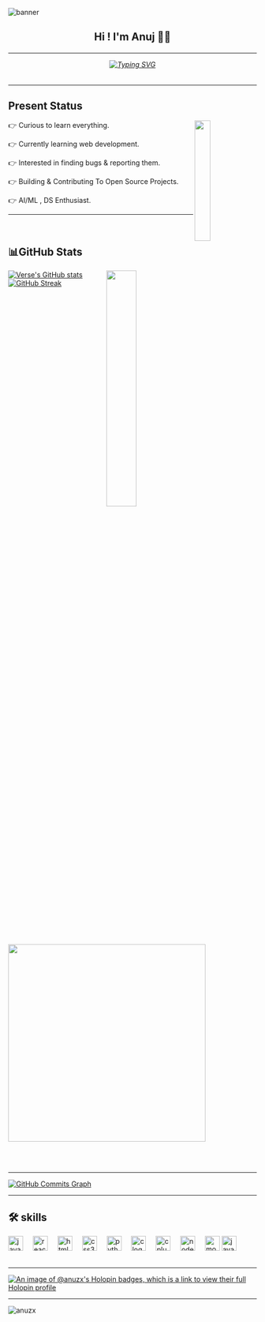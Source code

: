 ![banner](https://raw.githubusercontent.com/ashokasec/ashokasec/refs/heads/main/public/github-banner.jpeg)

<h2 align="center">Hi ! I'm Anuj 👨‍💻</h2>

<h6 align="center">

---

<a href="https://git.io/typing-svg"><img src="https://readme-typing-svg.demolab.com?font=Fira+Code&size=18&pause=1000&color=0AB91F&width=435&lines=capable+in+all+realm+of+human+endeavor" alt="Typing SVG" /></a> </h6>



---

<h2 id="present_status"> Present Status </h2>

<img width="25%" align='right' src="https://i.pinimg.com/originals/b9/04/94/b90494411665ae9ab6497682f9da350e.jpg">

👉 Curious to learn everything.

👉 Currently learning web development.

👉 Interested in finding bugs & reporting them.

👉 Building & Contributing To Open Source Projects.

👉 AI/ML , DS Enthusiast.

---
<br> 

###
<h2 id="github_stats" align=''>📊GitHub Stats</h2>
<img align="right" width="35%" src="https://i.imgur.com/1ToWEWw.png"/>
 
  [![Verse's GitHub stats](https://github-readme-stats.vercel.app/api?username=anuzx&theme=vision-friendly-dark)](https://github.com/anuzx/github-readme-stats)
  [![GitHub Streak](https://streak-stats.demolab.com?user=anuzx&theme=dark&card_width=400)](https://git.io/streak-stats) 
 <p align="left"><a href="https://github.com/anuzx/github-readme-stats"> <img src="https://github-readme-stats.vercel.app/api/top-langs/?username=anuzx&layout=compact&theme=vision-friendly-dark" width="400" /></a></p>

<br><br>

---

<a href="https://www.github.com/anuzx"><img src="https://github-readme-activity-graph.vercel.app/graph?username=anuzx&theme=react-dark" alt="GitHub Commits Graph" /></a>

---

###

<h2 id="skills"> 🛠 skills </h2>


<div align="left">
  <img src="https://cdn.jsdelivr.net/gh/devicons/devicon/icons/javascript/javascript-original.svg" height="30" alt="javascript logo"  />
  <img width="12" />
  <img src="https://cdn.jsdelivr.net/gh/devicons/devicon/icons/react/react-original.svg" height="30" alt="react logo"  />
  <img width="12" />
  <img src="https://cdn.jsdelivr.net/gh/devicons/devicon/icons/html5/html5-original.svg" height="30" alt="html5 logo"  />
  <img width="12" />
  <img src="https://cdn.jsdelivr.net/gh/devicons/devicon/icons/css3/css3-original.svg" height="30" alt="css3 logo"  />
  <img width="12" />
  <img src="https://cdn.jsdelivr.net/gh/devicons/devicon/icons/python/python-original.svg" height="30" alt="python logo"  />
  <img width="12" />
  <img src="https://cdn.jsdelivr.net/gh/devicons/devicon/icons/c/c-original.svg" height="30" alt="c logo"  />
  <img width="12" />
  <img src="https://cdn.jsdelivr.net/gh/devicons/devicon/icons/cplusplus/cplusplus-original.svg" height="30" alt="cplusplus logo"  />
  <img width="12" />
  <img src="https://cdn.jsdelivr.net/gh/devicons/devicon/icons/nodejs/nodejs-original.svg" height="30" alt="nodejs logo"  />
  <img width="12" />
  <img src="https://cdn.jsdelivr.net/gh/devicons/devicon/icons/mongodb/mongodb-original.svg" height="30" alt="mongodb logo"  />
  <img src="https://cdn.jsdelivr.net/gh/devicons/devicon/icons/java/java-original.svg" height="30" alt="java logo"  />
 
</div>

<br>

---
[![An image of @anuzx's Holopin badges, which is a link to view their full Holopin profile](https://holopin.me/anuzx)](https://holopin.io/@anuzx)

---

<p align="left"> <img src="https://komarev.com/ghpvc/?username=anuzx&label=Profile%20views&color=0e75b6&style=flat" alt="anuzx" /> </p>
